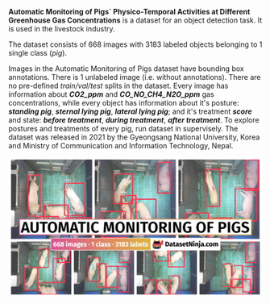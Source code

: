 **Automatic Monitoring of Pigs` Physico-Temporal Activities at Different Greenhouse Gas Concentrations** is a dataset for an object detection task. It is used in the livestock industry. 

The dataset consists of 668 images with 3183 labeled objects belonging to 1 single class (*pig*).

Images in the Automatic Monitoring of Pigs dataset have bounding box annotations. There is 1 unlabeled image (i.e. without annotations). There are no pre-defined <i>train/val/test</i> splits in the dataset. Every image has information about ***CO2_ppm*** and ***CO_NO_CH4_N2O_ppm*** gas concentrations, while every object has information about it's posture: ***standing pig***, ***sternal lying pig***, ***lateral lying pig***; and it's treatment ***score*** and state: ***before treatment***, ***during treatment***, ***after treatment***. To explore postures and treatments of every pig, run dataset in supervisely. The dataset was released in 2021 by the Gyeongsang National University, Korea and Ministry of Communication and Information Technology, Nepal.

<img src="https://github.com/dataset-ninja/automatic-monitoring-pigs/raw/main/visualizations/poster.png">
